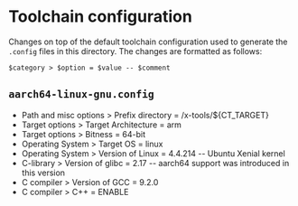 # Toolchain configuration

Changes on top of the default toolchain configuration used to generate the
`.config` files in this directory. The changes are formatted as follows:

```
$category > $option = $value -- $comment
```

## `aarch64-linux-gnu.config`

- Path and misc options > Prefix directory = /x-tools/${CT\_TARGET}
- Target options > Target Architecture = arm
- Target options > Bitness = 64-bit
- Operating System > Target OS = linux
- Operating System > Version of Linux = 4.4.214 -- Ubuntu Xenial kernel
- C-library > Version of glibc = 2.17 -- aarch64 support was introduced in this version
- C compiler > Version of GCC = 9.2.0
- C compiler > C++ = ENABLE
